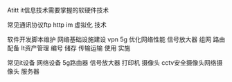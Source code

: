 Atitt it信息技术需要掌握的软硬件技术

常见通讯协议ftp http im
虚拟化 技术

软件开发脚本维护
网络基础设施建设 vpn 5g 优化网络性能 信号放大器 组网 路由配备
It资产管理  编号 储存 传输运输  使用 实施


常见it设备
网络设备 5g路由器 信号放大器 打印机 摄像头  cctv安全摄像头网络摄像头 服务器
